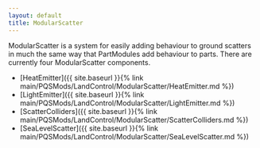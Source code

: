 ```yaml
---
layout: default
title: ModularScatter
---
```


ModularScatter is a system for easily adding behaviour to ground scatters in much the same way that PartModules add behaviour to parts. 
There are currently four ModularScatter components.

* [HeatEmitter]({{ site.baseurl }}{% link main/PQSMods/LandControl/ModularScatter/HeatEmitter.md %})
* [LightEmitter]({{ site.baseurl }}{% link main/PQSMods/LandControl/ModularScatter/LightEmitter.md %})
* [ScatterColliders]({{ site.baseurl }}{% link main/PQSMods/LandControl/ModularScatter/ScatterColliders.md %})
* [SeaLevelScatter]({{ site.baseurl }}{% link main/PQSMods/LandControl/ModularScatter/SeaLevelScatter.md %})
